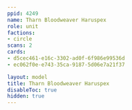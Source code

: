 ```yaml
---
ppid: 4249
name: Tharn Bloodweaver Haruspex
role: unit
factions:
- circle
scans: 2
cards:
- d5cec461-e16c-3302-ad0f-6f986e99536d
- ec062f0e-e743-35ca-9187-5d06e7a21f37

layout: model
title: Tharn Bloodweaver Haruspex
disableToc: true
hidden: true
---
```

